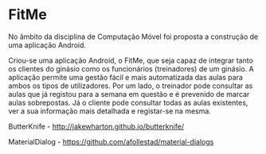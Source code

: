 # FitMe

No âmbito da disciplina de Computação Móvel foi proposta a construção de uma aplicação Android.

Criou-se uma aplicação Android, o FitMe, que seja capaz de integrar tanto os clientes do ginásio como os funcionários (treinadores) de um ginásio. A aplicação permite uma gestão fácil e mais automatizada das aulas para ambos os tipos de utilizadores.
Por um lado, o treinador pode consultar as aulas que já registou para a semana em questão e é prevenido de marcar aulas sobrepostas. Já o cliente pode consultar todas as aulas existentes, ver a sua informação mais detalhada e registar-se na mesma.



ButterKnife - http://jakewharton.github.io/butterknife/

MaterialDialog - https://github.com/afollestad/material-dialogs
